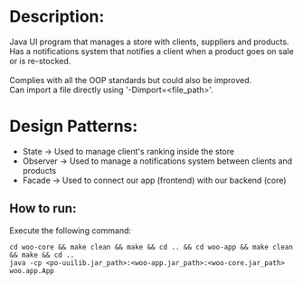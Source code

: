 # Description:
Java UI program that manages a store with clients, suppliers and products. <br />
Has a notifications system that notifies a client when a product goes on sale or is re-stocked. <br />
<br />
Complies with all the OOP standards but could also be improved. <br />
Can import a file directly using '-Dimport=<file_path>'. <br />

# Design Patterns:
* State -> Used to manage client's ranking inside the store
* Observer -> Used to manage a notifications system between clients and products
* Facade -> Used to connect our app (frontend) with our backend (core)

## How to run:
Execute the following command:
```
cd woo-core && make clean && make && cd .. && cd woo-app && make clean && make && cd .. 
java -cp <po-uuilib.jar_path>:<woo-app.jar_path>:<woo-core.jar_path> woo.app.App
```
